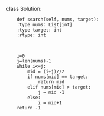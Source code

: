 



class Solution:
        
        def search(self, nums, target):
        :type nums: List[int]
        :type target: int
        :rtype: int
        
        
        
        i=0
        j=len(nums)-1
        while i<=j:
            mid = (i+j)//2
            if nums[mid] == target:
                return mid
            elif nums[mid] > target:
                j = mid -1
            else:
                i = mid+1
        return -1
